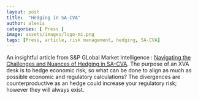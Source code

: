 ```yaml
---
layout: post
title:  "Hedging in SA-CVA"
author: alexis
categories: [ Press ]
image: assets/images/logo-mi.png
tags: [Press, article, risk management, hedging, SA-CVA]
---
```

An insightful article from S&P GLobal Market Intelligence : [Navigating the Challenges and Nuances of Hedging in SA-CVA](https://www.spglobal.com/marketintelligence/en/mi/research-analysis/challenges-hedging-in-sacva.html).
The purpose of an XVA desk is to hedge economic risk, so what can be done to align as much as possible economic and regulatory calculations? The divergences are counterproductive as an hedge could increase your regulatory risk; however they will always exist.
